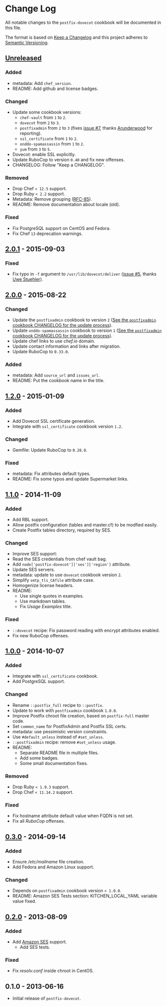 # Change Log
All notable changes to the `postfix-dovecot` cookbook will be documented in this file.

The format is based on [Keep a Changelog](http://keepachangelog.com/) and this project adheres to [Semantic Versioning](http://semver.org/).

## [Unreleased]
### Added
- metadata: Add `chef_version`.
- README: Add github and license badges.

### Changed
- Update some cookbook versions:
  - `chef-vault` from `1` to `2`.
  - `dovecot` from `2` to `3`.
  - `postfixadmin` from `2` to `3` (fixes [issue #7](https://github.com/zuazo/postfix-dovecot-cookbook/issues/7), thanks [Arunderwood](https://github.com/arunderwood) for reporting).
  - `ssl_certificate` from `1` to `2`.
  - `onddo-spamassassin` from `1` to `2`.
  - `yum` from `3` to `5`.
- Dovecot: enable SSL explicitly.
- Update RuboCop to version `0.40` and fix new offenses.
- CHANGELOG: Follow "Keep a CHANGELOG".

### Removed
- Drop Chef `< 12.5` support.
- Drop Ruby `< 2.2` support.
- Metadata: Remove grouping ([RFC-85](https://github.com/chef/chef-rfc/blob/8d47f1d0afa5a2313ed2010e0eda318edc28ba47/rfc085-remove-unused-metadata.md)).
- README: Remove documentation about locale (old).

### Fixed
- Fix PostgreSQL support on CentOS and Fedora.
- Fix Chef `13` deprecation warnings.

## [2.0.1] - 2015-09-03
### Fixed
- Fix typo in `-f` argument to `/usr/lib/dovecot/deliver` ([issue #5](https://github.com/zuazo/postfix-dovecot-cookbook/pull/5), thanks [Uwe Stuehler](https://github.com/ustuehler)).

## [2.0.0] - 2015-08-22
### Changed
- Update the `postfixadmin` cookbook to version `2` ([See the `postfixadmin` cookbook CHANGELOG for the update process](https://github.com/zuazo/postfixadmin-cookbook/blob/master/CHANGELOG.md#upgrading-from-a-1xy-cookbook-release)).
- Update `onddo-spamassassin` cookbook to version `1` ([See the `postfixadmin` cookbook CHANGELOG for the update process](https://github.com/onddo/spamassassin-cookbook/blob/master/CHANGELOG.md#v100-2015-04-29)).
- Update chef links to use *chef.io* domain.
- Update contact information and links after migration.
- Update RuboCop to `0.33.0`.

### Added
- metadata: Add `source_url` and `issues_url`.
- README: Put the cookbook name in the title.

## [1.2.0] - 2015-01-09
### Added
- Add Dovecot SSL certificate generation.
- Integrate with `ssl_certificate` cookbook version `1.2`.

### Changed
- Gemfile: Update RuboCop to `0.28.0`.

### Fixed
- metadata: Fix attributes default types.
- README: Fix some typos and update Supermarket links.

## [1.1.0] - 2014-11-09
### Added
- Add RBL support.
- Allow postfix configuration (tables and master.cf) to be modfied easily.
- Create Postfix tables directory, required by SES.

### Changed
- Improve SES support:
 - Read the SES credentials from chef vault bag.
 - Add `node['postfix-dovecot']['ses']['region']` attribute.
 - Update SES servers.
- metadata: update to use `dovecot` cookbook version `2`.
- Simplify `smtp_tls_CAfile` attribute case.
- Homogenize license headers.
- README:
  - Use single quotes in examples.
  - Use markdown tables.
  - Fix *Usage Examples* title.

### Fixed
- `::dovecot` recipe: Fix password reading with encrypt attributes enabled.
- Fix new RuboCop offenses.

## [1.0.0] - 2014-10-07
### Added
- Integrate with `ssl_certificate` cookbook.
- Add PostgreSQL support.

### Changed
- Rename `::postfix_full` recipe to `::postfix`.
- Update to work with `postfixadmin` cookbook `1.0.0`.
- Improve Postfix chroot file creation, based on `postfix-full` master code.
- Set `common_name` for PostfixAdmin and Postfix SSL certs.
- metadata: use pessimistic version constraints.
- Use `#default_unless` instead of `#set_unless`.
- `::postfixadmin` recipe: remove `#set_unless` usage.
- README:
  - Separate README file in multiple files.
  - Add some badges.
  - Some small documentation fixes.

### Removed
- Drop Ruby `< 1.9.3` support.
- Drop Chef `< 11.14.2` support.

### Fixed
- Fix hostname attribute default value when FQDN is not set.
- Fix all *RuboCop* offenses.

## [0.3.0] - 2014-09-14
### Added
- Ensure */etc/mailname* file creation.
- Add Fedora and Amazon Linux support.

### Changed
- Depends on `postfixadmin` cookbook version `< 1.0.0`.
- README: Amazon SES Tests section: KITCHEN_LOCAL_YAML variable value fixed.

## [0.2.0] - 2013-08-09
### Added
- Add [Amazon SES](http://aws.amazon.com/ses/) support.
  - Add SES tests.

### Fixed
- Fix *resolv.conf* inside chroot in CentOS.

## 0.1.0 - 2013-06-16

- Initial release of `postfix-dovecot`.

[Unreleased]: https://github.com/zuazo/postfix-dovecot-cookbook/compare/2.0.1...HEAD
[2.0.1]: https://github.com/zuazo/postfix-dovecot-cookbook/compare/2.0.0...2.0.1
[2.0.0]: https://github.com/zuazo/postfix-dovecot-cookbook/compare/1.2.0...2.0.0
[1.2.0]: https://github.com/zuazo/postfix-dovecot-cookbook/compare/1.1.0...1.2.0
[1.1.0]: https://github.com/zuazo/postfix-dovecot-cookbook/compare/1.0.0...1.1.0
[1.0.0]: https://github.com/zuazo/postfix-dovecot-cookbook/compare/0.3.0...1.0.0
[0.3.0]: https://github.com/zuazo/postfix-dovecot-cookbook/compare/0.2.0...0.3.0
[0.2.0]: https://github.com/zuazo/postfix-dovecot-cookbook/compare/0.1.0...0.2.0
